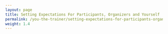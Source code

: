```yaml
---
layout: page
title: Setting Expectations For Participants, Organizers and Yourself
permalink: /you-the-trainer/setting-expectations-for-participants-organizers-and-yourself/
weight: 1.4
---
```

